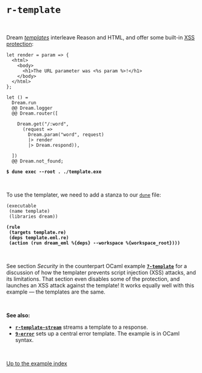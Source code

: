 # `r-template`

<br>

Dream [*templates*](https://aantron.github.io/dream/#templates) interleave
Reason and HTML, and offer some built-in
[XSS protection](https://cheatsheetseries.owasp.org/cheatsheets/Cross_Site_Scripting_Prevention_Cheat_Sheet.html):

```reason
let render = param => {
  <html>
    <body>
      <h1>The URL parameter was <%s param %>!</h1>
    </body>
  </html>
};

let () =
  Dream.run
  @@ Dream.logger
  @@ Dream.router([

    Dream.get("/:word",
      (request =>
        Dream.param("word", request)
        |> render
        |> Dream.respond)),

  ])
  @@ Dream.not_found;
```

<pre><code><b>$ dune exec --root . ./template.exe</b></code></pre>

<br>

To use the templater, we need to add a stanza to our
[`dune`](https://github.com/aantron/dream/blob/master/example/r-template/dune)
file:

<pre><code>(executable
 (name template)
 (libraries dream))

<b>(rule
 (targets template.re)
 (deps template.eml.re)
 (action (run dream_eml %{deps} --workspace %{workspace_root})))</b>
</code></pre>

<br>

See section *Security* in the counterpart OCaml example
[**`7-template`**](../7-template#security) for a discussion of how the templater
prevents script injection (XSS) attacks, and its limitations. That section even
disables some of the protection, and launches an XSS attack against the
template! It works equally well with this example &mdash; the templates are the
same.

<br>

**See also:**

- [**`r-template-stream`**](../r-template-stream#files) streams a template to a
  response.
- [**`9-error`**](../9-error#files) sets up a central error template. The
  example is in OCaml syntax.

<br>

[Up to the example index](../#reason)

<!-- TODO OWASP link; injection general link. -->
<!-- TODO Link to template syntax reference. -->
